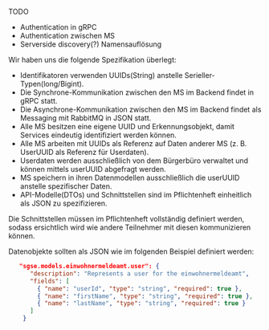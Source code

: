 TODO 
 - Authentication in gRPC
 - Authentication zwischen MS
 - Serverside discovery(?) Namensauflösung

Wir haben uns die folgende Spezifikation überlegt:
 - Identifikatoren verwenden UUIDs(String) anstelle Serieller-Typen(long/Bigint).
 - Die Synchrone-Kommunikation zwischen den MS im Backend findet in gRPC statt.
 - Die Asynchrone-Kommunikation zwischen den MS im Backend findet als Messaging mit RabbitMQ in JSON statt.
 - Alle MS besitzen eine eigene UUID und Erkennungsobjekt, damit Services eindeutig identifiziert werden können.
 - Alle MS arbeiten mit UUIDs als Referenz auf Daten anderer MS (z. B. UserUUID als Referenz für Userdaten).
 - Userdaten werden ausschließlich von dem Bürgerbüro verwaltet und können mittels userUUID abgefragt werden.
 - MS speichern in ihren Datenmodellen ausschließlich die userUUID anstelle spezifischer Daten.
 - API-Modelle(DTOs) und Schnittstellen sind im Pflichtenheft einheitlich als JSON zu spezifizieren.

Die Schnittstellen müssen im Pflichtenheft vollständig definiert werden, sodass ersichtlich wird wie andere Teilnehmer 
mit diesen kommunizieren können.

Datenobjekte sollten als JSON wie im folgenden Beispiel definiert werden:
```json
   "sgse.models.einwohnermeldeamt.user": {
      "description": "Represents a user for the einwohnermeldeamt",
      "fields": [
        { "name": "userId", "type": "string", "required": true },
        { "name": "firstName", "type": "string", "required": true },
        { "name": "lastName", "type": "string", "required": true }
      ]
    }
```
